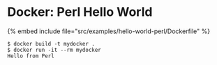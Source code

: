 # Docker: Perl Hello World


{% embed include file="src/examples/hello-world-perl/Dockerfile" %}

```
$ docker build -t mydocker .
$ docker run -it --rm mydocker
Hello from Perl
```



